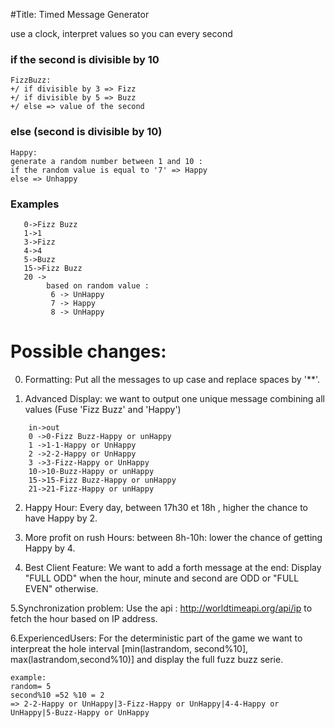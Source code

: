 #Title: Timed Message Generator

use a clock, interpret values so you can every second
   ### if the second is divisible by 10
    FizzBuzz:
    +/ if divisible by 3 => Fizz
    +/ if divisible by 5 => Buzz
    +/ else => value of the second

   ### else (second is divisible by 10)
    Happy:
    generate a random number between 1 and 10 :
    if the random value is equal to '7' => Happy 
    else => Unhappy

   ### Examples
       0->Fizz Buzz
       1->1
       3->Fizz
       4->4
       5->Buzz
       15->Fizz Buzz
       20 ->
            based on random value :
             6 -> UnHappy
             7 -> Happy
             8 -> UnHappy

# Possible changes:
0. Formatting: 
    Put all the messages to up case and replace spaces by '**'. 

1. Advanced Display: 
we want to output one unique message combining all values (Fuse 'Fizz Buzz' and 'Happy')
````
    in->out
    0 ->0-Fizz Buzz-Happy or unHappy
    1 ->1-1-Happy or UnHappy
    2 ->2-2-Happy or UnHappy
    3 ->3-Fizz-Happy or UnHappy
    10->10-Buzz-Happy or unHappy
    15->15-Fizz Buzz-Happy or unHappy
    21->21-Fizz-Happy or unHappy
````

2. Happy Hour: 
    Every day, between 17h30 et 18h , higher the chance to have Happy by 2.
    
3. More profit on rush Hours: between 8h-10h: 
    lower the chance of getting Happy by 4.

4. Best Client Feature:
    We want to add a forth message at the end: 
    Display "FULL ODD" when the hour, minute and second are ODD or "FULL EVEN" otherwise.
  
5.Synchronization problem: 
    Use the api : http://worldtimeapi.org/api/ip to fetch the hour based on IP address.

6.ExperiencedUsers: 
    For the deterministic part of the game we want to interpreat the hole interval [min(lastrandom, second%10], max(lastrandom,second%10)] 
    and display the full fuzz buzz serie.
  ```` 
  example:
  random= 5
  second%10 =52 %10 = 2
  => 2-2-Happy or UnHappy|3-Fizz-Happy or UnHappy|4-4-Happy or UnHappy|5-Buzz-Happy or UnHappy
  ````
